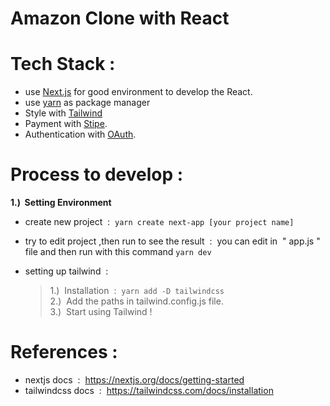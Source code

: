 
# Amazon Clone  with  React


# Tech Stack :
- use [Next.js](https://nextjs.org/)
 for good environment to develop the React.
- use [yarn](https://yarnpkg.com/) as package manager
- Style with [Tailwind](https://tailwindcss.com/)
- Payment with [Stipe](https://stripe.com/th?utm_campaign=TH_EN_Search_Brand_Stripe_EXA-19299490305&utm_medium=cpc&utm_source=google&ad_content=642259720785&utm_term=stripe&utm_matchtype=e&utm_adposition=&utm_device=c&gclid=CjwKCAjwrpOiBhBVEiwA_473dNm946BkVTaoyvevJWoPcIbhuEWviRKjK4cu3KJ5OKZyMyr-AK2YgBoCYb0QAvD_BwE).
- Authentication with [OAuth](https://oauth.net/2/).


# Process to develop : 
**1.) &nbsp;Setting  Environment**

-   create new project &nbsp;:&nbsp; ``` yarn create next-app [your project name] ```
-   try to edit project ,then run to see the result 
    &nbsp;:&nbsp; you can edit in &nbsp;" app.js "&nbsp; file and then run with this command ``` yarn dev ```
-   setting up tailwind &nbsp;: 

    >   1.) &nbsp;Installation &nbsp;:&nbsp; ``` yarn add -D tailwindcss ```<br/>
    >   2.) &nbsp;Add the paths in tailwind.config.js file.<br/> 
    >   3.) &nbsp;Start using Tailwind !



# References  :
- nextjs  docs &nbsp;:&nbsp; https://nextjs.org/docs/getting-started
- tailwindcss docs &nbsp;:&nbsp; https://tailwindcss.com/docs/installation
